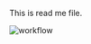 This is read me file.

![workflow](https://github.com/<UserName>/<RepositoryName>/actions/workflows/main.yml/badge.svg)

